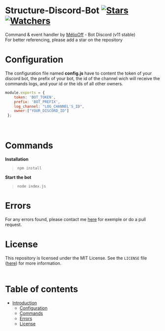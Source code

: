 # Structure-Discord-Bot [![Stars](https://img.shields.io/github/stars/meliooff/Structure-Discord-Bot)](https://github.com/meliooff/Structure-Discord-Bot) [![Watchers](https://img.shields.io/github/watchers/meliooff/Structure-Discord-Bot)](https://github.com/meliooff/Structure-Discord-Bot)

Command &amp; event handler by [MélioOff](https://github.com/meliooff) - Bot Discord (v11 stable)  
For better referencing, please add a star on the repository  


# Configuration

The configuration file named **config.js** have to content the token of your discord bot, the prefix of your bot, the id of the channel wich will receive the commands logs, and your id or the ids of all other owners. 
```js
module.exports = {  
    token: 'BOT_TOKEN',  
    prefix: 'BOT_PREFIX',  
    log_channel: "LOG_CHANNEL'S_ID",  
    owner:["YOUR_DISCORD_ID"]  
 };
 ```
ᅠᅠ

# Commands

**Installation**
> `npm install`

**Start the bot**  
> `node index.js`

# Errors

For any errors found, please contact me [here](https://discord.gg/7MEGW6V) for exemple or do a pull request. 

# License
This repository is licensed under the MIT License. See the `LICENSE` file ([here](https://github.com/meliooff/Structure-Discord-Bot/blob/master/LICENSE)) for more information.  
ᅠᅠ


# Table of contents
* [Introduction](#Structure-Discord-Bot)
  * [Configuration](#Configuration)
  * [Commands](#Commands)
  * [Errors](#Errors)
  * [License](#License)